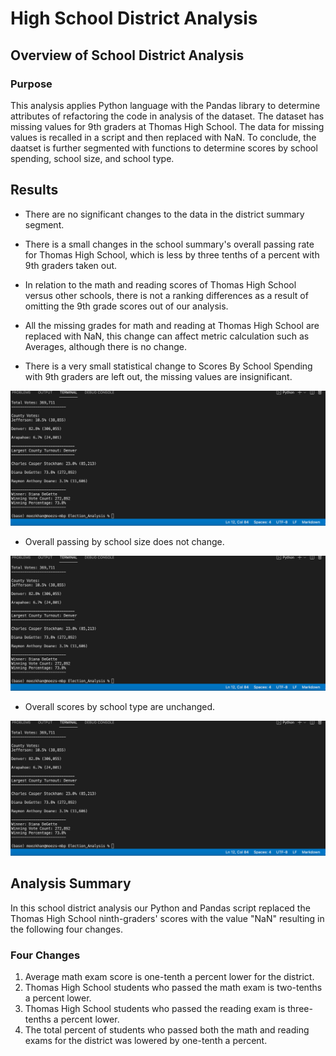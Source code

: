 # High School District Analysis

## Overview of School District Analysis

### Purpose

This analysis applies Python language with the Pandas library to determine attributes of refactoring the code in analysis of the dataset. The dataset has missing values for 9th graders at Thomas High School. The data for missing values is recalled in a script and then replaced with NaN. To conclude, the daatset is further segmented with functions to determine scores by school spending, school size, and school type. 

## Results

- There are no significant changes to the data in the district summary segment. 

- There is a small changes in the school summary's overall passing rate  for Thomas High School, which is less by three tenths of a percent with 9th graders taken out.

- In relation to the math and reading scores of Thomas High School versus other schools, there is not a ranking differences as a result of omitting the 9th grade scores out of our analysis.

- All the missing grades for math and reading at Thomas High School are replaced with NaN, this change can affect metric calculation such as Averages, although there is no change.

- There is a very small statistical change to Scores By School Spending with 9th graders are left out, the missing values are insignificant. 

![Scores by School Spending](https://github.com/MoKmo176/Election_Analysis/blob/84c21175eb002342a2ef4c4e05f45f25cd02e3e7/READMEfiles/Screenshot%202021-09-10%20at%204.22.35%20PM%20(2).png)

- Overall passing by school size does not change. 

![Scores by School Size](https://github.com/MoKmo176/Election_Analysis/blob/84c21175eb002342a2ef4c4e05f45f25cd02e3e7/READMEfiles/Screenshot%202021-09-10%20at%204.22.35%20PM%20(2).png)

- Overall scores by school type are unchanged. 

![Schools by School Type](https://github.com/MoKmo176/Election_Analysis/blob/84c21175eb002342a2ef4c4e05f45f25cd02e3e7/READMEfiles/Screenshot%202021-09-10%20at%204.22.35%20PM%20(2).png)

## Analysis Summary
	
In this school district analysis our Python and Pandas script replaced the Thomas High School ninth-graders' scores with the value "NaN" resulting in the following four changes. 

### Four Changes

1. Average math exam score is one-tenth a percent lower for the district.
2. Thomas High School students who passed the math exam is two-tenths a percent lower.
3. Thomas High School students who passed the reading exam is three-tenths a percent lower.
4. The total percent of students who passed both the math and reading exams for the district was lowered by one-tenth a percent.



